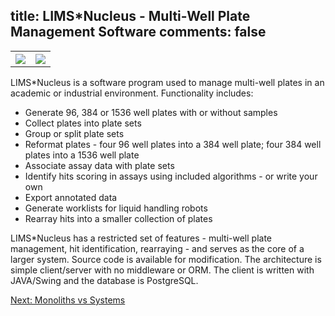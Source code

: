 title: LIMS*Nucleus - Multi-Well Plate Management Software
comments: false
---
<table><tr><th><image src="./product.png"></th>
           <th><image src="./scatter.png"></th></tr></table>
LIMS*Nucleus is a software program used to manage multi-well plates in an academic or industrial environment. Functionality includes:

* Generate 96, 384 or 1536 well plates with or without samples
* Collect plates into plate sets
* Group or split plate sets
* Reformat plates - four 96 well plates into a 384 well plate; four 384 well plates into a 1536 well plate
* Associate assay data with plate sets
* Identify hits scoring in assays using included algorithms - or write your own
* Export annotated data
* Generate worklists for liquid handling robots
* Rearray hits into a smaller collection of plates

LIMS*Nucleus has a restricted set of features - multi-well plate management, hit identification, rearraying - and serves as the core of a larger system. Source code is available for modification. The architecture is simple client/server with no middleware or ORM.  The client is written with JAVA/Swing and the database is PostgreSQL.

[Next: Monoliths vs Systems](/software/monoliths/)





































